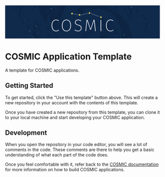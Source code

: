 ![cosmic](assets/img/kate-hazen-COSMIC-desktop-wallpaper.png)

# COSMIC Application Template

A template for COSMIC applications.

## Getting Started
To get started, click the "Use this template" button above. This will create a new repository in your account with the contents of this template.

Once you have created a new repository from this template, you can clone it to your local machine and start developing your COSMIC application.

## Development
When you open the repository in your code editor, you will see a lot of comments in the code. These comments are there to help you get a basic understanding of what each part of the code does.

Once you feel comfortable with it, refer back to the [COSMIC documentation](https://pop-os.github.io/libcosmic/cosmic/) for more information on how to build COSMIC applications.
